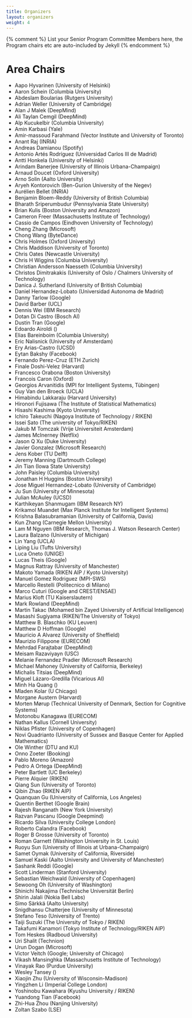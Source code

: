 ```yaml
---
title: Organizers
layout: organizers
weight: 4
---
```


{% comment %}
List your Senior Program Committee Members here, the Program chairs etc
are auto-included by Jekyll 
{% endcomment %}


# Area Chairs 


- Aapo      Hyvarinen (University of Helsinki)
- Aaron      Schein (Columbia University)
- Abdeslam      Boularias (Rutgers University)
- Adrian      Weller (University of Cambridge)
- Alan    J   Malek (DeepMind)
- Ali Taylan      Cemgil (DeepMind)
- Alp      Kucukelbir (Columbia University)
- Amin      Karbasi (Yale)
- Amir-massoud      Farahmand (Vector Institute and University of Toronto)
- Anant      Raj (INRIA)
- Andreas      Damianou (Spotify)
- Antonio      Artés Rodríguez (Universidad Carlos III de Madrid)
- Antti      Honkela (University of Helsinki)
- Arindam      Banerjee (University of Illinois Urbana-Champaign)
- Arnaud      Doucet (Oxford University)
- Arno      Solin (Aalto University)
- Aryeh       Kontorovich (Ben-Gurion University of the Negev)
- Aurélien      Bellet (INRIA)
- Benjamin       Bloem-Reddy (University of British Columbia)
- Bharath       Sriperumbudur (Pennsylvania State University)
- Brian       Kulis (Boston University and Amazon)
- Cameron      Freer (Massachusetts Institute of Technology)
- Cassio       de Campos (Eindhoven University of Technology)
- Cheng      Zhang (Microsoft)
- Chong      Wang (ByteDance)
- Chris      Holmes (Oxford University)
- Chris       Maddison (University of Toronto)
- Chris      Oates (Newcastle University)
- Chris   H   Wiggins (Columbia University)
- Christian      Andersson Naesseth (Columbia University)
- Christos       Dimitrakakis (University of Oslo / Chalmers University of Technology)
- Danica   J.   Sutherland (University of British Columbia)
- Daniel      Hernandez-Lobato (Universidad Autonoma de Madrid)
- Danny      Tarlow (Google)
- David       Barber (UCL)
- Dennis      Wei (IBM Research)
- Dotan       Di Castro (Bosch AI)
- Dustin      Tran (Google)
- Edoardo      Airoldi ()
- Elias      Bareinboim (Columbia University)
- Eric      Nalisnick (University of Amsterdam)
- Ery      Arias-Castro (UCSD)
- Eytan      Bakshy (Facebook)
- Fernando      Perez-Cruz (ETH Zurich)
- Finale      Doshi-Velez (Harvard)
- Francesco      Orabona (Boston University)
- Francois       Caron (Oxford)
- Georgios      Arvanitidis (MPI for Intelligent Systems, Tübingen)
- Guy      Van den Broeck (UCLA)
- Himabindu      Lakkaraju (Harvard University)
- Hironori      Fujisawa (The Institute of Statistical Mathematics)
- Hisashi      Kashima (Kyoto University)
- Ichiro      Takeuchi (Nagoya Institute of Technology / RIKEN)
- Issei      Sato (The university of Tokyo/RIKEN)
- Jakub   M   Tomczak (Vrije Universiteit Amsterdam)
- James       McInerney (Netflix)
- Jason   Q   Xu (Duke University)
- Javier      Gonzalez (Microsoft Research)
- Jens      Kober (TU Delft)
- Jeremy       Manning (Dartmouth College)
- Jin       Tian (Iowa State University)
- John      Paisley (Columbia University)
- Jonathan   H   Huggins (Boston University)
- Jose Miguel      Hernandez-Lobato (University of Cambridge)
- Ju      Sun (University of Minnesota)
- Julian       McAuley (UCSD)
- Karthikeyan       Shanmugam (IBM Research NY)
- Krikamol       Muandet (Max Planck Institute for Intelligent Systems)
- Krishna      Balasubramanian (University of California, Davis)
- Kun      Zhang (Carnegie Mellon University)
- Lam   M   Nguyen (IBM Research, Thomas J. Watson Research Center)
- Laura       Balzano (University of Michigan)
- Lin       Yang (UCLA)
- Liping      Liu (Tufts University)
- Luca      Oneto (UNIGE)
- Lucas      Theis (Google)
- Magnus      Rattray (University of Manchester)
- Makoto      Yamada (RIKEN AIP / Kyoto University)
- Manuel      Gomez Rodriguez (MPI-SWS)
- Marcello       Restelli (Politecnico di Milano)
- Marco      Cuturi (Google and CREST/ENSAE)
- Marius      Kloft (TU Kaiserslautern)
- Mark      Rowland (DeepMind)
- Martin      Takac (Mohamed bin Zayed University of Artificial Intelligence)
- Masashi      Sugiyama (RIKEN/The University of Tokyo)
- Matthew   B.   Blaschko (KU Leuven)
- Matthew   D   Hoffman (Google)
- Mauricio   A   Alvarez (University of Sheffield)
- Maurizio      Filippone (EURECOM)
- Mehrdad      Farajtabar (DeepMind)
- Meisam       Razaviyayn (USC)
- Melanie      Fernandez Pradier (Microsoft Research)
- Michael      Mahoney (University of California, Berkeley)
- Michalis       Titsias (DeepMind)
- Miguel      Lázaro-Gredilla (Vicarious AI)
- Minh      Ha Quang ()
- Mladen      Kolar (U Chicago)
- Morgane      Austern (Harvard)
- Morten      Mørup (Technical University of Denmark, Section for Cognitive Systems)
- Motonobu       Kanagawa (EURECOM)
- Nathan      Kallus (Cornell University)
- Niklas      Pfister (University of Copenhagen)
- Novi      Quadrianto (University of Sussex and Basque Center for Applied Mathematics)
- Ole       Winther (DTU and KU)
- Onno       Zoeter (Booking)
- Pablo       Moreno (Amazon)
- Pedro   A   Ortega (DeepMind)
- Peter      Bartlett (UC Berkeley)
- Pierre      Alquier (RIKEN)
- Qiang       Sun (University of Toronto)
- Qibin       Zhao (RIKEN AIP)
- Quanquan      Gu (University of California, Los Angeles)
- Quentin       Berthet (Google Brain)
- Rajesh       Ranganath (New York University)
- Razvan      Pascanu (Google Deepmind)
- Ricardo      Silva (University College London)
- Roberto      Calandra (Facebook)
- Roger   B   Grosse (University of Toronto)
- Roman      Garnett (Washington University in St. Louis)
- Ruoyu      Sun (University of Illinois at Urbana-Champaign)
- Samet      Oymak (University of California, Riverside)
- Samuel      Kaski (Aalto University and University of Manchester)
- Sashank      Reddi (Google)
- Scott       Linderman (Stanford University)
- Sebastian      Weichwald (University of Copenhagen)
- Sewoong      Oh (University of Washington)
- Shinichi      Nakajima (Technische Universität Berlin)
- Shirin       Jalali (Nokia Bell Labs)
- Simo       Särkkä (Aalto University)
- Snigdhansu      Chatterjee (University of Minnesota)
- Stefano      Teso (University of Trento)
- Taiji      Suzuki (The University of Tokyo / RIKEN)
- Takafumi      Kanamori (Tokyo Institute of Technology/RIKEN AIP)
- Tom      Heskes (Radboud University)
- Uri       Shalit (Technion)
- Urun      Dogan (Microsoft)
- Victor       Veitch (Google; University of Chicago)
- Vikash      Mansinghka (Massachusetts Institute of Technology)
- Vinayak       Rao (Purdue University)
- Wesley      Tansey ()
- Xiaojin      Zhu (University of Wisconsin-Madison)
- Yingzhen       Li (Imperial College London)
- Yoshinobu      Kawahara (Kyushu University / RIKEN)
- Yuandong      Tian (Facebook)
- Zhi-Hua       Zhou (Nanjing University)
- Zoltan      Szabo (LSE)
